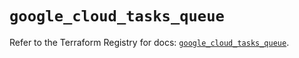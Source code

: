 # `google_cloud_tasks_queue`

Refer to the Terraform Registry for docs: [`google_cloud_tasks_queue`](https://registry.terraform.io/providers/hashicorp/google/5.39.0/docs/resources/cloud_tasks_queue).
